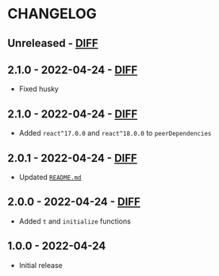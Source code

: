 # CHANGELOG

## Unreleased - [DIFF](https://github.com/balovbohdan/react-intl-universal-defaults/compare/v2.1.1...HEAD)

## 2.1.0 - 2022-04-24 - [DIFF](https://github.com/balovbohdan/react-intl-universal-defaults/compare/v2.1.0...v2.1.1)
- Fixed husky

## 2.1.0 - 2022-04-24 - [DIFF](https://github.com/balovbohdan/react-intl-universal-defaults/compare/v2.0.1...v2.1.0)
- Added `react^17.0.0` and `react^18.0.0` to `peerDependencies`

## 2.0.1 - 2022-04-24 - [DIFF](https://github.com/balovbohdan/react-intl-universal-defaults/compare/v2.0.0...v2.0.1)
- Updated [`README.md`](README.md)

## 2.0.0 - 2022-04-24 - [DIFF](https://github.com/balovbohdan/react-intl-universal-defaults/compare/v1.0.0...v2.0.0)
- Added `t` and `initialize` functions

## 1.0.0 - 2022-04-24
- Initial release

